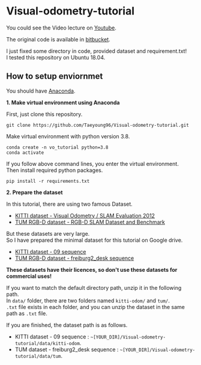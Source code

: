 # Visual-odometry-tutorial

You could see the Video lecture on [Youtube](https://youtu.be/VOlYuK6AtAE).  

The original code is available in [bitbucket](https://bitbucket.org/castacks/visual_odometry_tutorial/src/master/).  

I just fixed some directory in code, provided dataset and requirement.txt!  
I tested this repository on Ubuntu 18.04.  

## How to setup enviornmet  

You should have [Anaconda](https://www.anaconda.com/).  

**1. Make virtual environment using Anaconda**  

First, just clone this repository.  
```
git clone https://github.com/Taeyoung96/Visual-odometry-tutorial.git
```
Make virtual environment with python version 3.8.  

```
conda create -n vo_tutorial python=3.8
conda activate
```

If you follow above command lines, you enter the virtual environment.  
Then install required python packages.  
```
pip install -r requirements.txt
```  

**2. Prepare the dataset**  

In this tutorial, there are using two famous Dataset.  
- [KITTI dataset - Visual Odometry / SLAM Evaluation 2012](http://www.cvlibs.net/datasets/kitti/eval_odometry.php)  
- [TUM RGB-D dataset - RGB-D SLAM Dataset and Benchmark](https://vision.in.tum.de/data/datasets/rgbd-dataset)  

But these datasets are very large.  
So I have prepared the minimal dataset for this tutorial on Google drive.  
- [KITTI dataset - 09 sequence](https://drive.google.com/file/d/1n_ZOaHSQ2Geul4MDV-3ejT6Z44ODnbcr/view?usp=sharing)  
- [TUM RGB-D dataset - freiburg2_desk sequence](https://drive.google.com/file/d/1owc_uS_eKNrfVujWkyRE7VMATU5Q67l2/view?usp=sharing)  

**These datasets have their licences, so don't use these datasets for commercial uses!**  

If you want to match the default directory path, unzip it in the following path.  
In `data/` folder, there are two folders named `kitti-odom/` and `tum/`.  
`.txt` file exists in each folder, and you can unzip the dataset in the same path as `.txt` file.  

If you are finished, the dataset path is as follows.  
- KITTI dataset - 09 sequence : `~[YOUR_DIR]/Visual-odometry-tutorial/data/kitti-odom`.  
- TUM dataset - freiburg2_desk sequence : `~[YOUR_DIR]/Visual-odometry-tutorial/data/tum`.  


